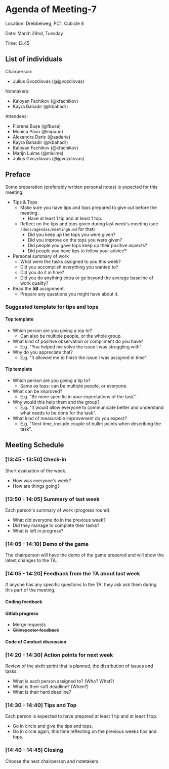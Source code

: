 # Agenda of Meeting-7
Location: Drebbelweg, PC1, Cubicle 8

Date: March 29nd, Tuesday

Time: 13.45

## List of individuals
Chairperson: 
- Julius Gvozdiovas (@jgvozdiovas)

Notetakers: 
- Kaloyan Fachikov (@kfachikov)
- Kayra Bahadir (@kbahadr)

Attendees: 
- Florena Buşe (@fbuse)
- Monica Păun (@mpaun)
- Alexandra Darie (@aadarie)
- Kayra Bahadir (@kbahadr)
- Kaloyan Fachikov (@kfachikov)
- Marijn Luime (@mluime)
- Julius Gvozdiovas (@jgvozdiovas)

## Preface
Some preparation (preferably written personal notes) is expected for this meeting:
- Tips & Tops
  - Make sure you have tips and tops prepared to give out before the meeting.
    - Have at least 1 tip and at least 1 top.
  - Reflect on the tips and tops given during last week's meeting (see `/docs/agendas/meeting6.md` for that)
    - Did you keep up the tops you were given?
    - Did you improve on the tops you were given?
    - Did people you gave tops keep up their positive aspects?
    - Did people you have tips to follow your advice?
- Personal summary of work
  - What were the tasks assigned to you this week?
  - Did you accomplish everything you wanted to?
  - Did you do it in time?
  - Did you do anything extra or go beyond the average baseline of work quality?
- Read the **5B** assignment.
  - Prepare any questions you might have about it.

### Suggested template for tips and tops
#### Top template
 - Which person are you giving a top to?
   - Can also be multiple people, or the whole group.
 - What kind of positive observation or compliment do you have?
   - E.g. "You helped me solve the issue I was struggling with".
 - Why do you appreciate that?
   - E.g. "It allowed me to finish the issue I was assigned in time".

#### Tip template
- Which person are you giving a tip to?
  - Same as tops: can be multiple people, or everyone.
- What can be improved?
  - E.g. "Be more specific in your expectations of the task".
- Why would this help them and the group?
  - E.g. "It would allow everyone to communicate better and understand what needs to be done for the task".
- What kind of measurable improvement do you expect?
  - E.g. "Next time, include couple of bullet points when describing the task".

## Meeting Schedule

### [13:45 - 13:50] Check-in
Short evaluation of the week.
- How was everyone's week?
- How are things going?

### [13:50 - 14:05] Summary of last week
Each person's summary of work (progress round):
- What did everyone do in the previous week? 
- Did they manage to complete their tasks?
- What is left in progress?

<!-- To note takers: -->
<!-- 
Include each person's summary of work here like this:
#### Julius
 - Create agenda for sixth meeting
   - Finished in time, by XX:YY
 - Basic foundation for multiplayer
   - Was delayed due to ...
 - Work item 3
 ...etc
-->

### [14:05 - 14:10] Demo of the game
The chairperson will have the demo of the game prepared and will show the latest changes to the TA.

### [14:05 - 14:20] Feedback from the TA about last week
If anyone has any specific questions to the TA, they ask ask them during this part of the meeting.

#### Coding feedback
#### Gitlab progress
 - Merge requests
 - ~~Gitinspector feedback~~
#### Code of Conduct discussion

### [14:20 - 14:30] Action points for next week
Review of the sixth sprint that is planned, the distribution of issues and tasks.
 - What is each person assigned to? (Who? What?)
 - What is their soft deadline? (When?)
 - What is their hard deadline?

### [14:30 - 14:40] Tips and Top
Each person is expected to have prepared at least 1 tip and at least 1 top.
 - Go in circle and give the tips and tops.
 - Go in circle again, this time reflecting on the previous weeks tips and tops.

### [14:40 - 14:45] Closing
Choose the next chairperson and notetakers.